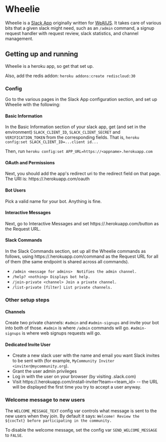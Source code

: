# Wheelie

Wheelie is a [Slack App](http://slack.com/apps) originally written for
[WeAllJS](http://wealljs.org). It takes care of various bits that a given slack
might need, such as an `/admin` command, a signup request handler with request
review, slack statistics, and channel management.

## Getting up and running

Wheelie is a heroku app, so get that set up.

Also, add the redis addon: `heroku addons:create rediscloud:30`

### Config

Go to the various pages in the Slack App configuration section, and set up
Wheelie with the following:

#### Basic Information

In the Basic Information section of your slack app, get (and set in the
environment) `SLACK_CLIENT_ID`, `SLACK_CLIENT_SECRET` and `VERIFICATION_TOKEN`
from the corresponding fields. That is, `heroku config:set
SLACK_CLIENT_ID=...client id...`

Then, run `heroku config:set APP_URL=https://<appname>.herokuapp.com`

#### OAuth and Permissions

Next, you should add the app's redirect uri to the redirect field on that page.
The URI is: https://<appname>.herokuapp.com/oauth

#### Bot Users

Pick a valid name for your bot. Anything is fine.

#### Interactive Messages

Next, go to Interactive Messages and set https://<appname>.herokuapp.com/button
as the Request URL.

#### Slack Commands

In the Slack Commands section, set up all the Wheelie commands as follows, using
https://<appname>.herokuapp.com/command as the Request URL for all of them (the
same endpoint is shared across all commands).

* `/admin <message for admins>  Notifies the admin channel.`
* `/help? <nothing> Displays bot help.`
* `/join-private <channel> Join a private channel.`
* `/list-private [filter] List private channels.`

### Other setup steps

#### Channels

Create two private channels: `#admin` and `#admin-signups` and invite your bot
into both of those. `#admin` is where `/admin` commands will go.
`#admin-signups` is where web signups requests will go.

#### Dedicated Invite User

* Create a new slack user with the name and email you want Slack invites to be
  sent with (for example, `MyCommunity Inviter <inviter@mycommunity.org`).
* Grant the user admin privileges
* Log in with the user on your browser (by visiting <yourslack>.slack.com)
* Visit https://<appname>.herokuapp.com/install-inviter?team=<team_id> -- the URL will be displayed the first time you try to accept a user anyway.

### Welcome message to new users

The `WELCOME_MESSAGE_TEXT` config var controls what message is sent to the new users when they join. By default it says:
`Welcome! Review the ${cocTxt} before participating in the community.`

To disable the welcome message, set the config var `SEND_WELCOME_MESSAGE` to `FALSE`.


